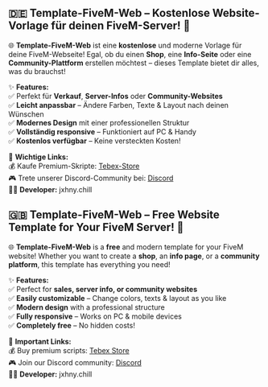 

## 🇩🇪 Template-FiveM-Web – Kostenlose Website-Vorlage für deinen FiveM-Server! 🚀  

🌐 **Template-FiveM-Web** ist eine **kostenlose** und moderne Vorlage für deine FiveM-Webseite! Egal, ob du einen **Shop**, eine **Info-Seite** oder eine **Community-Plattform** erstellen möchtest – dieses Template bietet dir alles, was du brauchst!  

✨ **Features:**  
✅ Perfekt für **Verkauf**, **Server-Infos** oder **Community-Websites**  
✅ **Leicht anpassbar** – Ändere Farben, Texte & Layout nach deinen Wünschen  
✅ **Modernes Design** mit einer professionellen Struktur  
✅ **Vollständig responsive** – Funktioniert auf PC & Handy  
✅ **Kostenlos verfügbar** – Keine versteckten Kosten!  

🔗 **Wichtige Links:**  
💰 Kaufe Premium-Skripte: [Tebex-Store](https://slang-service.tebex.io/checkout/basket)  
🎮 Trete unserer Discord-Community bei: [Discord](https://discord.gg/9ebff82NWx)  
👨‍💻 **Developer:** jxhny.chill  



## 🇬🇧 Template-FiveM-Web – Free Website Template for Your FiveM Server! 🚀  

🌐 **Template-FiveM-Web** is a **free** and modern template for your FiveM website! Whether you want to create a **shop**, an **info page**, or a **community platform**, this template has everything you need!  

✨ **Features:**  
✅ Perfect for **sales, server info, or community websites**  
✅ **Easily customizable** – Change colors, texts & layout as you like  
✅ **Modern design** with a professional structure  
✅ **Fully responsive** – Works on PC & mobile devices  
✅ **Completely free** – No hidden costs!  

🔗 **Important Links:**  
💰 Buy premium scripts: [Tebex Store](https://slang-service.tebex.io/checkout/basket)  
🎮 Join our Discord community: [Discord](https://discord.gg/9ebff82NWx)  
👨‍💻 **Developer:** jxhny.chill  

